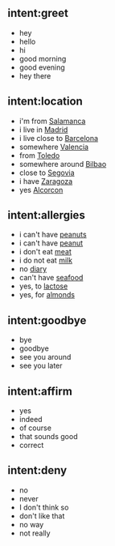 ## intent:greet
- hey
- hello
- hi
- good morning
- good evening
- hey there

## intent:location
- i'm from [Salamanca](city)
- i live in [Madrid](city)
- i live close to [Barcelona](city)
- somewhere [Valencia](city)
- from [Toledo](city)
- somewhere around [Bilbao](city)
- close to [Segovia](city)
- i have [Zaragoza](city)
- yes [Alcorcon](city)

## intent:allergies
- i can't have [peanuts](allergy)
- i can't have [peanut](allergy)
- i don't eat [meat](allergy)
- i do not eat [milk](allergy)
- no [diary](allergy)
- can't have [seafood](allergy)
- yes, to [lactose](allergy)
- yes, for [almonds](allergy)

## intent:goodbye
- bye
- goodbye
- see you around
- see you later

## intent:affirm
- yes
- indeed
- of course
- that sounds good
- correct

## intent:deny
- no
- never
- I don't think so
- don't like that
- no way
- not really
